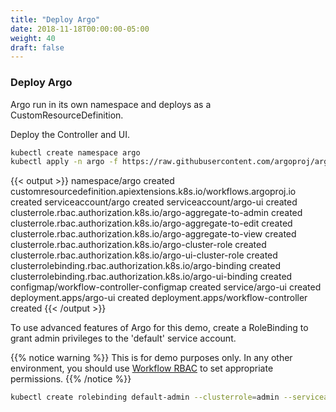 ```yaml
---
title: "Deploy Argo"
date: 2018-11-18T00:00:00-05:00
weight: 40
draft: false
---
```


### Deploy Argo

Argo run in its own namespace and deploys as a CustomResourceDefinition.

Deploy the Controller and UI.

```bash
kubectl create namespace argo
kubectl apply -n argo -f https://raw.githubusercontent.com/argoproj/argo/v2.3.0/manifests/install.yaml
```

{{< output >}}
namespace/argo created
customresourcedefinition.apiextensions.k8s.io/workflows.argoproj.io created
serviceaccount/argo created
serviceaccount/argo-ui created
clusterrole.rbac.authorization.k8s.io/argo-aggregate-to-admin created
clusterrole.rbac.authorization.k8s.io/argo-aggregate-to-edit created
clusterrole.rbac.authorization.k8s.io/argo-aggregate-to-view created
clusterrole.rbac.authorization.k8s.io/argo-cluster-role created
clusterrole.rbac.authorization.k8s.io/argo-ui-cluster-role created
clusterrolebinding.rbac.authorization.k8s.io/argo-binding created
clusterrolebinding.rbac.authorization.k8s.io/argo-ui-binding created
configmap/workflow-controller-configmap created
service/argo-ui created
deployment.apps/argo-ui created
deployment.apps/workflow-controller created
{{< /output >}}

To use advanced features of Argo for this demo, create a RoleBinding to grant admin privileges to the 'default' service account.

{{% notice warning %}}
This is for demo purposes only. In any other environment, you should use [Workflow RBAC](https://github.com/argoproj/argo/blob/master/docs/workflow-rbac.md) to set appropriate permissions.
{{% /notice %}}

```bash
kubectl create rolebinding default-admin --clusterrole=admin --serviceaccount=default:default
```

